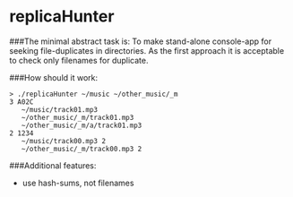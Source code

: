 # replicaHunter 

###The minimal abstract task is:
To make stand-alone console-app for seeking file-duplicates in directories. As the first approach it is acceptable to check only filenames for duplicate.

###How should it work:

    > ./replicaHunter ~/music ~/other_music/_m
    3 A02C
       ~/music/track01.mp3
       ~/other_music/_m/track01.mp3
       ~/other_music/_m/a/track01.mp3
    2 1234
       ~/music/track00.mp3 2
       ~/other_music/_m/track00.mp3 2

###Additional features:
  - use hash-sums, not filenames
